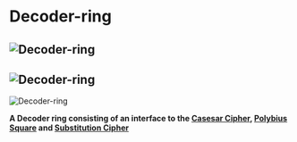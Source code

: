 # Decoder-ring

## ![Decoder-ring](https://imgur.com/a/gpTJrDb "Caesar Shift")

## ![Decoder-ring](https://imgur.com/a/2Te9qXv "Polybius Square")

![Decoder-ring](https://imgur.com/a/TKdvGTk "Substitution Cipher")

**A Decoder ring consisting of an interface to the [Casesar Cipher](https://en.wikipedia.org/wiki/Caesar_cipher), [Polybius Square](https://en.wikipedia.org/wiki/Polybius_square) and [Substitution Cipher](https://en.wikipedia.org/wiki/Substitution_cipher)**
